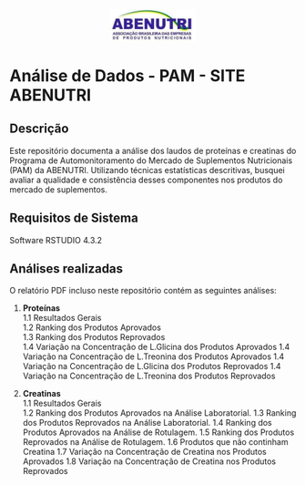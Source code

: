 <p align="center">
  <img src="LOGO.jpg" alt="GHOST PROJECT BARBIE" width="150">
</p>
<h1 align="center"><strong></strong></h1>

# Análise de Dados - PAM - SITE ABENUTRI

## Descrição

Este repositório documenta a análise dos laudos de proteínas e creatinas do Programa de Automonitoramento do Mercado de Suplementos Nutricionais (PAM) da ABENUTRI. Utilizando técnicas estatísticas descritivas, busquei avaliar a qualidade e consistência desses componentes nos produtos do mercado de suplementos.

## Requisitos de Sistema

Software RSTUDIO 4.3.2

## Análises realizadas

O relatório PDF incluso neste repositório contém as seguintes análises:

1. **Proteínas**  
   1.1 Resultados Gerais  
   1.2 Ranking dos Produtos Aprovados  
   1.3 Ranking dos Produtos Reprovados  
   1.4 Variação na Concentração de L.Glicina dos Produtos Aprovados
   1.4 Variação na Concentração de L.Treonina dos Produtos Aprovados
   1.4 Variação na Concentração de L.Glicina dos Produtos Reprovados
   1.4 Variação na Concentração de L.Treonina dos Produtos Reprovados 
  

2. **Creatinas**  
   1.1 Resultados Gerais  
   1.2 Ranking dos Produtos Aprovados na Análise Laboratorial. 
   1.3 Ranking dos Produtos Reprovados na Análise Laboratorial.
   1.4 Ranking dos Produtos Aprovados na Análise de Rotulagem. 
   1.5 Ranking dos Produtos Reprovados na Análise de Rotulagem.
   1.6 Produtos que não continham Creatina
   1.7 Variação na Concentração de Creatina nos Produtos Aprovados
   1.8 Variação na Concentração de Creatina nos Produtos Reprovados
